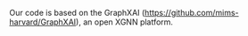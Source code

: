 Our code is based on the GraphXAI (https://github.com/mims-harvard/GraphXAI), an open XGNN platform.
